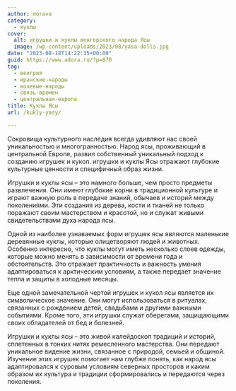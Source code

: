 ```yaml
---
author: morava
category:
  - куклы
cover:
  alt: игрушки и куклы венгерского народа Ясы
  image: /wp-content/uploads/2023/08/yasa-dolls.jpg
date: "2023-08-18T14:22:35+00:00"
guid: https://www.adora.ru/?p=870
tag:
  - венгрия
  - иранские-народы
  - кочевые-народы
  - связь-времен
  - центральная-европа
title: Куклы Ясы
url: /kukly-yasy/

---
```

Сокровища культурного наследия всегда удивляют нас своей уникальностью и многогранностью. Народ ясы, проживающий в центральной Европе, развил собственный уникальный подход к созданию игрушек и кукол. игрушки и куклы Ясы отражают глубокие культурные ценности и специфичный образ жизни.

Игрушки и куклы ясы – это намного больше, чем просто предметы развлечения. Они имеют глубокие корни в традиционной культуре и играют важную роль в передаче знаний, обычаев и историй между поколениями. Эти создания из дерева, кости и тканей не только поражают своим мастерством и красотой, но и служат живыми свидетельствами духа народа ясы.

Одной из наиболее узнаваемых форм игрушек ясы являются маленькие деревянные куклы, которые олицетворяют людей и животных. Особенно интересно, что куклы могут иметь несколько слоев одежды, которые можно менять в зависимости от времени года и обстоятельств. Это отражает практичность и важность умения адаптироваться к арктическим условиям, а также передает значение тепла и защиты в холодные месяцы.

Еще одной замечательной чертой игрушек и кукол ясы является их символическое значение. Они могут использоваться в ритуалах, связанных с рождением детей, свадьбами и другими важными событиями. Кроме того, эти игрушки служат оберегами, защищающими своих обладателей от бед и болезней.

Игрушки и куклы ясы – это живой калейдоскоп традиций и историй, сплетенных в тонких нитях ремесленного мастерства. Они передают уникальное видение жизни, связанное с природой, семьей и общиной. Изучение этих игрушек помогает нам глубже понять, как народ ясы адаптировался к суровым условиям северных просторов и каким образом их культура и традиции сформировались и передаются через поколения.
